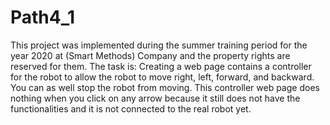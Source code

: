 # Path4_1
This project was implemented during the summer training period for the year 2020 at (Smart Methods) Company and the property rights are reserved for them.
The task is: Creating a web page contains a controller for the robot to allow the robot to move right, left, forward, and backward. You can as well stop the robot from moving. This controller web page does nothing when you click on any arrow because it still does not have the functionalities and it is not connected to the real robot yet.
